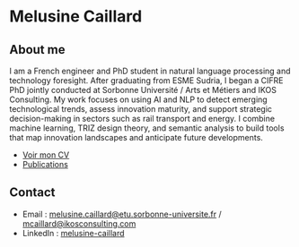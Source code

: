 # Melusine Caillard

## About me

I am a French engineer and PhD student in natural language processing and technology foresight. After graduating from ESME Sudria, I began a CIFRE PhD jointly conducted at Sorbonne Université / Arts et Métiers and IKOS Consulting.
My work focuses on using AI and NLP to detect emerging technological trends, assess innovation maturity, and support strategic decision-making in sectors such as rail transport and energy. I combine machine learning, TRIZ design theory, and semantic analysis to build tools that map innovation landscapes and anticipate future developments.

- [Voir mon CV](cv.md)
- [Publications](publications.md)

## Contact

- Email : melusine.caillard@etu.sorbonne-universite.fr  /   mcaillard@ikosconsulting.com
- LinkedIn : [melusine-caillard](https://www.linkedin.com/in/melusine-caillard)
